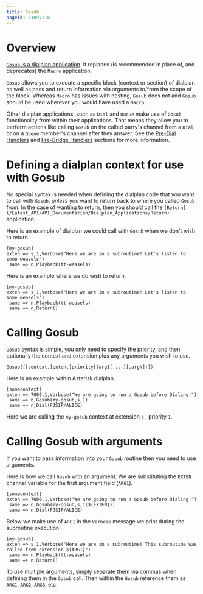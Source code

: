 ```yaml
---
title: Gosub
pageid: 31097218
---
```


Overview
========

[`Gosub` is a dialplan application](/Latest_API/API_Documentation/Dialplan_Applications/Gosub). It replaces (is recommended in place of, and deprecates) the `Macro` application.

`Gosub` allows you to execute a specific block (context or section) of dialplan as well as pass and return information via arguments to/from the scope of the block. Whereas `Macro` has issues with nesting, `Gosub` does not and `Gosub` should be used wherever you would have used a `Macro`.

Other dialplan applications, such as `Dial` and `Queue` make use of `Gosub` functionality from within their applications. That means they allow you to perform actions like calling `Gosub` on the called party's channel from a `Dial`, or on a `Queue` member's channel after they answer. See the [Pre-Dial Handlers](/Configuration/Dialplan/Subroutines/Pre-Dial-Handlers) and [Pre-Bridge Handlers](/Configuration/Dialplan/Subroutines/Pre-Bridge-Handlers) sections for more information.

Defining a dialplan context for use with Gosub
==============================================

No special syntax is needed when defining the dialplan code that you want to call with `Gosub`, *unless* you want to return back to where you called `Gosub` from. In the case of wanting to return, then you should call the `[Return](/Latest_API/API_Documentation/Dialplan_Applications/Return)` application.

Here is an example of dialplan we could call with `Gosub` when we don't wish to return.

```
[my-gosub]
exten => s,1,Verbose("Here we are in a subroutine! Let's listen to some weasels")
 same => n,Playback(tt-weasels)

```

Here is an example where we do wish to return.

```
[my-gosub]
exten => s,1,Verbose("Here we are in a subroutine! Let's listen to some weasels")
 same => n,Playback(tt-weasels)
 same => n,Return()

```

Calling Gosub
=============

`Gosub` syntax is simple, you only need to specify the priority, and then optionally the context and extension plus any arguments you wish to use.

```
Gosub([[context,]exten,]priority[(arg1[,...][,argN])])

```

Here is an example within Asterisk dialplan.

```
[somecontext]
exten => 7000,1,Verbose("We are going to run a Gosub before Dialing!")
 same => n,Gosub(my-gosub,s,1)
 same => n,Dial(PJSIP/ALICE)

```

Here we are calling the `my-gosub` context at extension `s` , priority `1`.

Calling Gosub with arguments
============================

If you want to pass information into your `Gosub` routine then you need to use arguments.

Here is how we call `Gosub` with an argument. We are substituting the `EXTEN` channel variable for the first argument field (`ARG1`).

```
[somecontext]
exten => 7000,1,Verbose("We are going to run a Gosub before Dialing!")
 same => n,Gosub(my-gosub,s,1(${EXTEN}))
 same => n,Dial(PJSIP/ALICE)

```

Below we make use of `ARG1` in the `Verbose` message we print during the subroutine execution.

```
[my-gosub]
exten => s,1,Verbose("Here we are in a subroutine! This subroutine was called from extension ${ARG1}")
 same => n,Playback(tt-weasels)
 same => n,Return()

```

To use multiple arguments, simply separate them via commas when defining them in the `Gosub` call. Then within the `Gosub` reference them as `ARG1`, `ARG2`, `ARG3`, etc.



